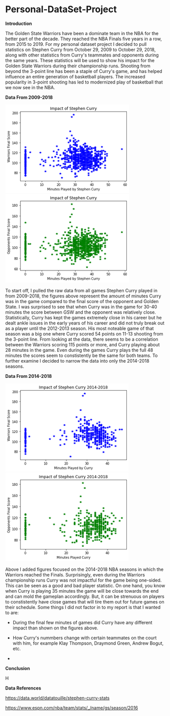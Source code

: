 # Personal-DataSet-Project
**Introduction**


The Golden State Warriors have been a dominate team in the NBA for the better part of the decade. They reached the NBA Finals five years in a row, from 2015 to 2019. For my personal dataset project I decided to pull statistics on Stephen Curry from October 29, 2009 to October 29, 2018, along with other statistics from Curry's teammates and opponents during the same years. These statistics will be used to show his impact for the Golden State Warriors during their championship runs. Shooting from beyond the 3-point line has been a staple of Curry's game, and has helped influence an entire generation of basketball players. The increased popularity in 3-point shooting has led to modernized play of basketball that we now see in the NBA. 



**Data From 2009-2018**

![GSW Score](https://raw.githubusercontent.com/byrdzac30/Personal-DataSet-Project/main/Raw%20Score%20GSW.png)
![Opponent Score](https://raw.githubusercontent.com/byrdzac30/Personal-DataSet-Project/main/Raw%20Score%20Opponent.png)


To start off, I pulled the raw data from all games Stephen Curry played in from 2009-2018, the figures above represent the amount of minutes Curry was in the game compared to the final score of the opponent and Golden State. I was surprised to see that when Curry was in the game for 30-40 minutes the score between GSW and the opponent was relatively close. Statistically, Curry has kept the games extremely close in his career but he dealt ankle issues in the early years of his career and did not truly break out as a player until the 2012-2013 season. His most noteable game of that season was a big one where Curry scored 54 points on 11-13 shooting from the 3-point line. From looking at the data, there seems to be a correlation between the Warriors scoring 115 points or more, and Curry playing about 28 minutes in the game. Even during the games Curry plays the full 48 minutes the scores seem to constistently be the same for both teams. To further examine I decided to narrow the data into only the 2014-2018 seasons. 



**Data From 2014-2018**

![2014-2018 GSW Score](https://raw.githubusercontent.com/byrdzac30/Personal-DataSet-Project/main/2014-2018%20GSW%20Score.png)
![2014-2018 Opponent Score](https://raw.githubusercontent.com/byrdzac30/Personal-DataSet-Project/main/2014-2018%20Opponent%20Score.png)


Above I added figures focused on the 2014-2018 NBA seasons in which the Warriors reached the Finals. Surprisingly, even during the Warriors championship runs Curry was not impactful for the game being one-sided. This can be seen as a good and bad player statistic. On one hand, you know when Curry is playing 35 minutes the game will be close towards the end and can mold the gameplan accordingly. But, it can be strenuous on players to constistently have close games that will tire them out for future games on their schedule. Some things I did not factor in to my report is that I wanted to are:

- During the final few minutes of games did Curry have any different impact than shown on the figures above.

- How Curry's nummbers change with certain teammates on the court with him, for example Klay Thompson, Draymond Green, Andrew Bogut, etc.

- 


**Conclusion**

H


**Data References**

https://data.world/datatouille/stephen-curry-stats

https://www.espn.com/nba/team/stats/_/name/gs/season/2016
